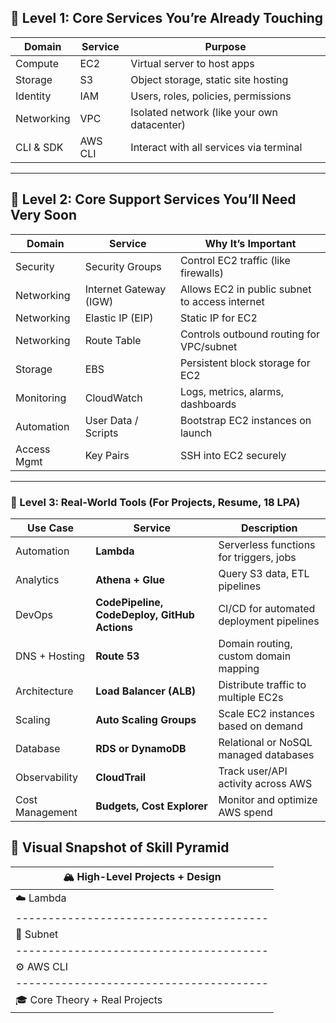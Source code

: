 ## 🧱 Level 1: Core Services You’re Already Touching
| Domain | Service | Purpose |
|--------|---------|---------|
| Compute | EC2 | Virtual server to host apps |
| Storage | S3 | Object storage, static site hosting|
| Identity | IAM | Users, roles, policies, permissions |
| Networking | VPC | Isolated network (like your own datacenter) |
| CLI & SDK | AWS CLI | Interact with all services via terminal |

---

## 🔁 Level 2: Core Support Services You’ll Need Very Soon
| Domain | Service | Why It’s Important |
|--------|---------|--------------------|
| Security | Security Groups | Control EC2 traffic (like firewalls) |
| Networking | Internet Gateway (IGW) | Allows EC2 in public subnet to access internet |
| Networking | Elastic IP (EIP) | Static IP for EC2 |
| Networking | Route Table | Controls outbound routing for VPC/subnet |
| Storage | EBS | Persistent block storage for EC2|
| Monitoring | CloudWatch | Logs, metrics, alarms, dashboards |
| Automation | User Data / Scripts | Bootstrap EC2 instances on launch |
| Access Mgmt | Key Pairs | SSH into EC2 securely |

---

### 🚀 Level 3: Real-World Tools (For Projects, Resume, 18 LPA)

| Use Case         | Service                                   | Description                                  |
|------------------|-------------------------------------------|----------------------------------------------|
| Automation       | **Lambda**                                | Serverless functions for triggers, jobs      |
| Analytics        | **Athena + Glue**                         | Query S3 data, ETL pipelines                 |
| DevOps           | **CodePipeline, CodeDeploy, GitHub Actions** | CI/CD for automated deployment pipelines     |
| DNS + Hosting    | **Route 53**                              | Domain routing, custom domain mapping        |
| Architecture     | **Load Balancer (ALB)**                   | Distribute traffic to multiple EC2s          |
| Scaling          | **Auto Scaling Groups**                   | Scale EC2 instances based on demand          |
| Database         | **RDS or DynamoDB**                       | Relational or NoSQL managed databases        |
| Observability    | **CloudTrail**                            | Track user/API activity across AWS           |
| Cost Management  | **Budgets, Cost Explorer**                | Monitor and optimize AWS spend               |





## 🧱 Visual Snapshot of Skill Pyramid

|   🏔️ High-Level Projects + Design      |
|---------------------------------------|
| ☁️ Lambda | CI/CD | Monitoring | RDS   |
|---------------------------------------|
|🧱 Subnet | VPC | IAM Roles | EC2 + S3 |
|---------------------------------------|
|  ⚙️ AWS CLI | GitHub | SSH | Policies  |
|---------------------------------------|
|    🎓 Core Theory + Real Projects
